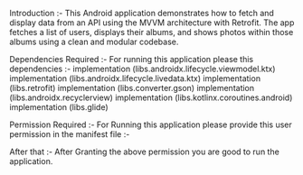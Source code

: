 Introduction :-
This Android application demonstrates how to fetch and display data from an API using the MVVM architecture with Retrofit. 
The app fetches a list of users, displays their albums, and shows photos within those albums using a clean and modular codebase.

Dependencies Required :-
For running this application please this dependencies :-
implementation (libs.androidx.lifecycle.viewmodel.ktx)
implementation (libs.androidx.lifecycle.livedata.ktx)
implementation (libs.retrofit)
implementation (libs.converter.gson)
implementation (libs.androidx.recyclerview)
implementation (libs.kotlinx.coroutines.android)
implementation (libs.glide)


Permission Required :- 
For Running this application please provide this user permission in the manifest file :-
<uses-permission android:name="android.permission.INTERNET" />




After that :- 
After Granting the above permission you are good to run the application.

